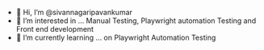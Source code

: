 - 👋 Hi, I’m @sivannagaripavankumar
- 👀 I’m interested in ... Manual Testing, Playwright automation Testing and Front end development
- 🌱 I’m currently learning ... on Playwright Automation Testing
<!---
Pawan20032003/Pawan20032003/Travelux is a ✨ special ✨ repository because its `README.md` (this file) appears on your GitHub profile.
You can click the Preview link to take a look at your changes.
--->
